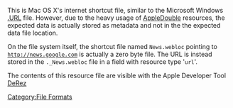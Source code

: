 This is Mac OS X's internet shortcut file, similar to the Microsoft
Windows [.URL](.URL "wikilink") file. However, due to the heavy usage of
[AppleDouble](AppleDouble_header_file "wikilink") resources, the
expected data is actually stored as metadata and not in the the expected
data file location.

On the file system itself, the shortcut file named `News.webloc`
pointing to [`http://news.google.com`](http://news.google.com) is
actually a zero byte file. The URL is instead stored in the
`._News.webloc` file in a field with resource type '`url`'.

The contents of this resource file are visible with the Apple Developer
Tool
[DeRez](http://developer.apple.com/documentation/Darwin/Reference/ManPages/man1/DeRez.1.html)

[Category:File Formats](Category:File_Formats "wikilink")